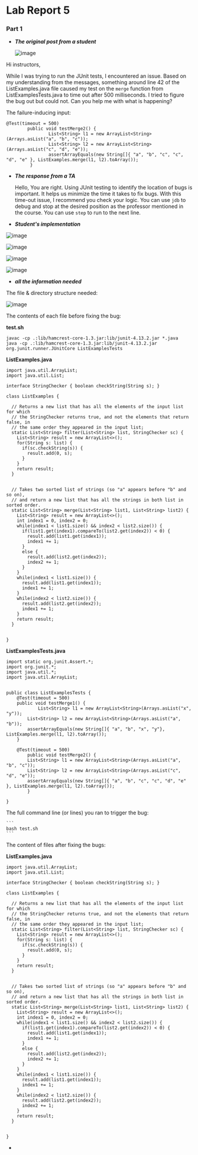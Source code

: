 # Lab Report 5

### Part 1

- ***The original post from a student***

  ![image](https://github.com/maynhile13105/Lab_Reports/assets/146885739/9a866b26-a21b-4577-8463-79c67bf5ab61)

Hi instructors, 

While I was trying to run the JUnit tests, I encountered an issue. Based on my understanding from the messages, something around line 42 of the ListExamples.java file caused my test on the `merge` function from ListExamplesTests.java to time out after 500 milliseconds. I tried to figure the bug out but could not. Can you help me with what is happening?

The failure-inducing input:

```
@Test(timeout = 500)
        public void testMerge2() {
		        List<String> l1 = new ArrayList<String>(Arrays.asList("a", "b", "c"));
		        List<String> l2 = new ArrayList<String>(Arrays.asList("c", "d", "e"));
		        assertArrayEquals(new String[]{ "a", "b", "c", "c", "d", "e" }, ListExamples.merge(l1, l2).toArray());
         }
```

- ***The response from a TA***

  Hello,
  You are right. Using JUnit testing to identify the location of bugs is important. It helps us minimize the time it takes to fix bugs. With this time-out issue, I recommend you check your logic. You can use `jdb` to debug and stop at the desired position as the professor mentioned in the course. You can use `step` to run to the next line.


- ***Student's implementation***

 ![image](https://github.com/maynhile13105/Lab_Reports/assets/146885739/c7bb6fb0-e862-497e-80f7-d5472a9d6ace)

![image](https://github.com/maynhile13105/Lab_Reports/assets/146885739/88b7aca6-eed4-4117-9916-b8e73c1235d3)

![image](https://github.com/maynhile13105/Lab_Reports/assets/146885739/16139fd4-185a-4508-b82d-c740dc79fbd6)

![image](https://github.com/maynhile13105/Lab_Reports/assets/146885739/178a86b8-f13e-4e96-ba6a-0615fbf937ee)



- ***all the information needed***

The file & directory structure needed:

![image](https://github.com/maynhile13105/Lab_Reports/assets/146885739/44486573-d819-42c1-937b-00f43713438f)


The contents of each file before fixing the bug:

**test.sh**

```
javac -cp .:lib/hamcrest-core-1.3.jar:lib/junit-4.13.2.jar *.java
java -cp .:lib/hamcrest-core-1.3.jar:lib/junit-4.13.2.jar org.junit.runner.JUnitCore ListExamplesTests
```

**ListExamples.java**

```
import java.util.ArrayList;
import java.util.List;

interface StringChecker { boolean checkString(String s); }

class ListExamples {

  // Returns a new list that has all the elements of the input list for which
  // the StringChecker returns true, and not the elements that return false, in
  // the same order they appeared in the input list;
  static List<String> filter(List<String> list, StringChecker sc) {
    List<String> result = new ArrayList<>();
    for(String s: list) {
      if(sc.checkString(s)) {
        result.add(0, s);
      }
    }
    return result;
  }


  // Takes two sorted list of strings (so "a" appears before "b" and so on),
  // and return a new list that has all the strings in both list in sorted order.
  static List<String> merge(List<String> list1, List<String> list2) {
    List<String> result = new ArrayList<>();
    int index1 = 0, index2 = 0;
    while(index1 < list1.size() && index2 < list2.size()) {
      if(list1.get(index1).compareTo(list2.get(index2)) < 0) {
        result.add(list1.get(index1));
        index1 += 1;
      }
      else {
        result.add(list2.get(index2));
        index2 += 1;
      }
    }
    while(index1 < list1.size()) {
      result.add(list1.get(index1));
      index1 += 1;
    }
    while(index2 < list2.size()) {
      result.add(list2.get(index2));
      index1 += 1;
    }
    return result;
  }


}
```

**ListExamplesTests.java**

```
import static org.junit.Assert.*;
import org.junit.*;
import java.util.*;
import java.util.ArrayList;


public class ListExamplesTests {
	@Test(timeout = 500)
	public void testMerge1() {
    		List<String> l1 = new ArrayList<String>(Arrays.asList("x", "y"));
		List<String> l2 = new ArrayList<String>(Arrays.asList("a", "b"));
		assertArrayEquals(new String[]{ "a", "b", "x", "y"}, ListExamples.merge(l1, l2).toArray());
	}
	
	@Test(timeout = 500)
        public void testMerge2() {
		List<String> l1 = new ArrayList<String>(Arrays.asList("a", "b", "c"));
		List<String> l2 = new ArrayList<String>(Arrays.asList("c", "d", "e"));
		assertArrayEquals(new String[]{ "a", "b", "c", "c", "d", "e" }, ListExamples.merge(l1, l2).toArray());
        }

}
```

The full command line (or lines) you ran to trigger the bug:

	```
	bash test.sh
	```

The content of files after fixing the bugs:

**ListExamples.java**

```
import java.util.ArrayList;
import java.util.List;

interface StringChecker { boolean checkString(String s); }

class ListExamples {

  // Returns a new list that has all the elements of the input list for which
  // the StringChecker returns true, and not the elements that return false, in
  // the same order they appeared in the input list;
  static List<String> filter(List<String> list, StringChecker sc) {
    List<String> result = new ArrayList<>();
    for(String s: list) {
      if(sc.checkString(s)) {
        result.add(0, s);
      }
    }
    return result;
  }


  // Takes two sorted list of strings (so "a" appears before "b" and so on),
  // and return a new list that has all the strings in both list in sorted order.
  static List<String> merge(List<String> list1, List<String> list2) {
    List<String> result = new ArrayList<>();
    int index1 = 0, index2 = 0;
    while(index1 < list1.size() && index2 < list2.size()) {
      if(list1.get(index1).compareTo(list2.get(index2)) < 0) {
        result.add(list1.get(index1));
        index1 += 1;
      }
      else {
        result.add(list2.get(index2));
        index2 += 1;
      }
    }
    while(index1 < list1.size()) {
      result.add(list1.get(index1));
      index1 += 1;
    }
    while(index2 < list2.size()) {
      result.add(list2.get(index2));
      index2 += 1;
    }
    return result;
  }


}
```

- 
